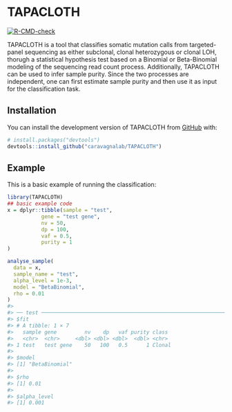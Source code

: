 
<!-- README.md is generated from README.Rmd. Please edit that file -->

# TAPACLOTH

<!-- badges: start -->

[![R-CMD-check](https://github.com/caravagnalab/TAPACLOTH/actions/workflows/R-CMD-check.yaml/badge.svg)](https://github.com/caravagnalab/TAPACLOTH/actions/workflows/R-CMD-check.yaml)
<!-- badges: end -->

TAPACLOTH is a tool that classifies somatic mutation calls from
targeted-panel sequencing as either subclonal, clonal heterozygous or
clonal LOH, thorugh a statistical hypothesis test based on a Binomial or
Beta-Binomial modeling of the sequencing read count process.
Additionally, TAPACLOTH can be used to infer sample purity. Since the
two processes are independent, one can first estimate sample purity and
then use it as input for the classification task.

## Installation

You can install the development version of TAPACLOTH from
[GitHub](https://github.com/) with:

``` r
# install.packages("devtools")
devtools::install_github("caravagnalab/TAPACLOTH")
```

## Example

This is a basic example of running the classification:

``` r
library(TAPACLOTH)
## basic example code
x = dplyr::tibble(sample = "test",
           gene = "test gene",
           nv = 50,
           dp = 100,
           vaf = 0.5,
           purity = 1
)

analyse_sample(
  data = x,
  sample_name = "test",
  alpha_level = 1e-3,
  model = "BetaBinomial",
  rho = 0.01
)
#> 
#> ── test ────────────────────────────────────────────────────────────────────────
#> $fit
#> # A tibble: 1 × 7
#>   sample gene         nv    dp   vaf purity class 
#>   <chr>  <chr>     <dbl> <dbl> <dbl>  <dbl> <chr> 
#> 1 test   test gene    50   100   0.5      1 Clonal
#> 
#> $model
#> [1] "BetaBinomial"
#> 
#> $rho
#> [1] 0.01
#> 
#> $alpha_level
#> [1] 0.001
```
